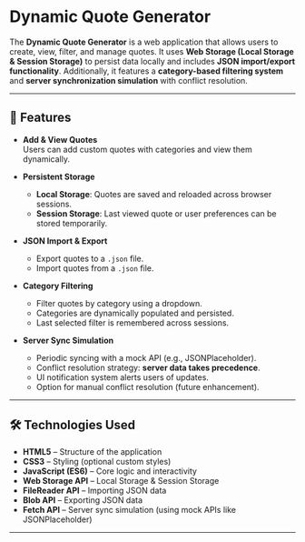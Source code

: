 # Dynamic Quote Generator

The **Dynamic Quote Generator** is a web application that allows users to create, view, filter, and manage quotes. It uses **Web Storage (Local Storage & Session Storage)** to persist data locally and includes **JSON import/export functionality**. Additionally, it features a **category-based filtering system** and **server synchronization simulation** with conflict resolution.

---

## 🚀 Features

- **Add & View Quotes**  
  Users can add custom quotes with categories and view them dynamically.

- **Persistent Storage**  
  - **Local Storage**: Quotes are saved and reloaded across browser sessions.  
  - **Session Storage**: Last viewed quote or user preferences can be stored temporarily.

- **JSON Import & Export**  
  - Export quotes to a `.json` file.  
  - Import quotes from a `.json` file.  

- **Category Filtering**  
  - Filter quotes by category using a dropdown.  
  - Categories are dynamically populated and persisted.  
  - Last selected filter is remembered across sessions.

- **Server Sync Simulation**  
  - Periodic syncing with a mock API (e.g., JSONPlaceholder).  
  - Conflict resolution strategy: **server data takes precedence**.  
  - UI notification system alerts users of updates.  
  - Option for manual conflict resolution (future enhancement).

---

## 🛠️ Technologies Used

- **HTML5** – Structure of the application  
- **CSS3** – Styling (optional custom styles)  
- **JavaScript (ES6)** – Core logic and interactivity  
- **Web Storage API** – Local Storage & Session Storage  
- **FileReader API** – Importing JSON data  
- **Blob API** – Exporting JSON data  
- **Fetch API** – Server sync simulation (using mock APIs like JSONPlaceholder)

---

